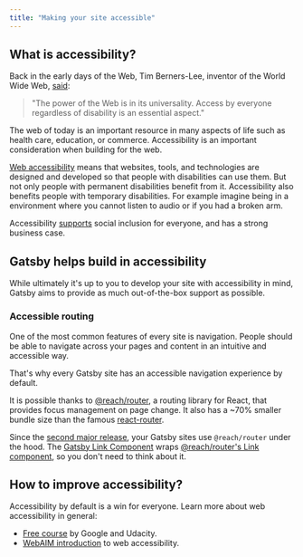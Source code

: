 ```yaml
---
title: "Making your site accessible"
---
```


## What is accessibility?

Back in the early days of the Web, Tim Berners-Lee, inventor of the World Wide Web, [said](https://www.w3.org/Press/IPO-announce):

> "The power of the Web is in its universality.
> Access by everyone regardless of disability is an essential aspect."

The web of today is an important resource in many aspects of life such as health care, education, or commerce. Accessibility is an important consideration when building for the web.

[Web accessibility](https://www.w3.org/WAI/fundamentals/accessibility-intro/#what) means that websites, tools, and technologies are designed and developed so that people with disabilities can use them. But not only people with permanent disabilities benefit from it. Accessibility also benefits people with temporary disabilities. For example imagine being in a environment where you cannot listen to audio or if you had a broken arm.

Accessibility [supports](https://www.w3.org/standards/webdesign/accessibility#case) social inclusion for everyone, and has a strong business case.

## Gatsby helps build in accessibility

While ultimately it's up to you to develop your site with accessibility in mind, Gatsby aims to provide as much out-of-the-box support as possible.

### Accessible routing

One of the most common features of every site is navigation. People should be able to navigate across your pages and content in an intuitive and accessible way.

That's why every Gatsby site has an accessible navigation experience by default.

It is possible thanks to [@reach/router](https://reach.tech/router), a routing library for React, that provides focus management on page change. It also has a ~70% smaller bundle size than the famous [react-router](https://github.com/ReactTraining/react-router).

Since the [second major release](https://www.gatsbyjs.org/blog/2018-09-17-gatsby-v2/), your Gatsby sites use `@reach/router` under the hood. The [Gatsby Link Component](https://www.gatsbyjs.org/docs/gatsby-link/) wraps [@reach/router's Link component](https://reach.tech/router/api/Link), so you don't need to think about it.

## How to improve accessibility?

Accessibility by default is a win for everyone. Learn more about web accessibility in general:

- [Free course](https://www.udacity.com/course/web-accessibility--ud891) by Google and Udacity.
- [WebAIM introduction](https://webaim.org/intro/) to web accessibility.


